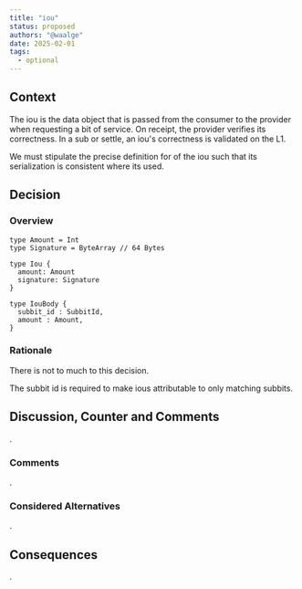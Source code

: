 ```yaml
---
title: "iou"
status: proposed
authors: "@waalge"
date: 2025-02-01
tags:
  - optional
---
```


## Context

The iou is the data object that is passed from the consumer to the provider when
requesting a bit of service. On receipt, the provider verifies its correctness.
In a sub or settle, an iou's correctness is validated on the L1.

We must stipulate the precise definition for of the iou such that its
serialization is consistent where its used.

## Decision

### Overview

```aiken 
type Amount = Int
type Signature = ByteArray // 64 Bytes

type Iou {
  amount: Amount
  signature: Signature
}

type IouBody {
  subbit_id : SubbitId,
  amount : Amount,
}
```

### Rationale

There is not to much to this decision.

The subbit id is required to make ious attributable to only matching subbits. 

## Discussion, Counter and Comments

.

### Comments

.

### Considered Alternatives

. 

## Consequences

.
